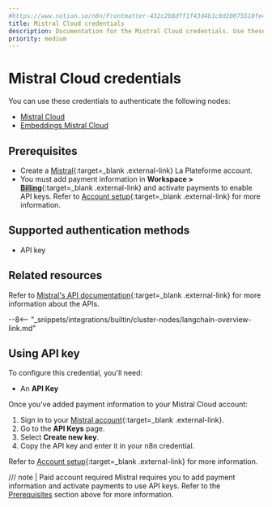 ```yaml
---
#https://www.notion.so/n8n/Frontmatter-432c2b8dff1f43d4b1c8d20075510fe4
title: Mistral Cloud credentials
description: Documentation for the Mistral Cloud credentials. Use these credentials to authenticate Mistral Cloud in n8n, a workflow automation platform.
priority: medium
---
```


# Mistral Cloud credentials

You can use these credentials to authenticate the following nodes:

* [Mistral Cloud](/integrations/builtin/cluster-nodes/sub-nodes/n8n-nodes-langchain.lmchatmistralcloud/)
* [Embeddings Mistral Cloud](/integrations/builtin/cluster-nodes/sub-nodes/n8n-nodes-langchain.embeddingsmistralcloud/)

## Prerequisites

<!-- vale off -->
- Create a [Mistral](https://mistral.ai/){:target=_blank .external-link} La Plateforme account.
- You must add payment information in **Workspace >** [**Billing**](https://console.mistral.ai/billing/){:target=_blank .external-link} and activate payments to enable API keys. Refer to [Account setup](https://docs.mistral.ai/getting-started/quickstart/#account-setup){:target=_blank .external-link} for more information.
<!-- vale on -->

## Supported authentication methods

- API key

## Related resources

Refer to [Mistral's API documentation](https://docs.mistral.ai/api/){:target=_blank .external-link} for more information about the APIs.

--8<-- "_snippets/integrations/builtin/cluster-nodes/langchain-overview-link.md"

## Using API key

To configure this credential, you'll need:

- An **API Key**

Once you've added payment information to your Mistral Cloud account:

1. Sign in to your [Mistral account](https://console.mistral.ai/){:target=_blank .external-link}.
2. Go to the **API Keys** page.
3. Select **Create new key**.
4. Copy the API key and enter it in your n8n credential.

Refer to [Account setup](https://docs.mistral.ai/getting-started/quickstart/#account-setup){:target=_blank .external-link} for more information.

/// note | Paid account required
Mistral requires you to add payment information and activate payments to use API keys. Refer to the [Prerequisites](#prerequisites) section above for more information.
